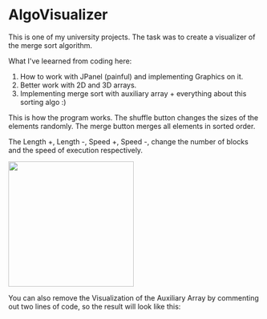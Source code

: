 # AlgoVisualizer
This is one of my university projects. The task was to create a visualizer of the merge sort algorithm.

What I've leearned from coding here:
1. How to work with JPanel (painful) and implementing Graphics on it.
2. Better work with 2D and 3D arrays.
3. Implementing merge sort with auxiliary array + everything about this sorting algo :)

This is how the program works. The shuffle button changes the sizes of the elements randomly. The merge button merges all elements in sorted order.


The Length +, Length -, Speed +, Speed -, change the number of blocks and the speed of execution respectively.

<img src="![lengthSize](https://user-images.githubusercontent.com/76811860/147196377-3da99b47-9c4e-4cbe-8e65-523a8de1bbb8.gif)" width="250" height="250"/>

You can also remove the Visualization of the Auxiliary Array by commenting out two lines of code, so  the result will look like this:


